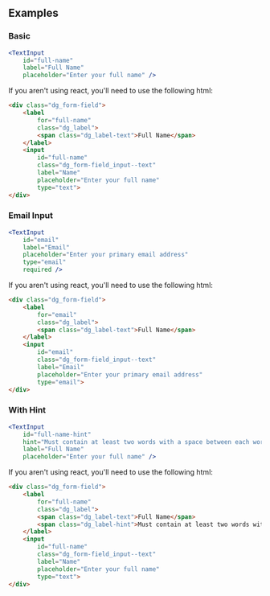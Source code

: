 ## Examples

### Basic

```jsx
<TextInput
    id="full-name"
    label="Full Name"
    placeholder="Enter your full name" />
```

If you aren't using react, you'll need to use the following html:

```html
<div class="dg_form-field">
    <label
        for="full-name"
        class="dg_label">
        <span class="dg_label-text">Full Name</span>
    </label>
    <input
        id="full-name"
        class="dg_form-field_input--text"
        label="Name"
        placeholder="Enter your full name"
        type="text">
</div>
```

### Email Input

```jsx
<TextInput
    id="email"
    label="Email"
	placeholder="Enter your primary email address"
	type="email"
	required />
```

If you aren't using react, you'll need to use the following html:

```html
<div class="dg_form-field">
    <label
        for="email"
        class="dg_label">
        <span class="dg_label-text">Full Name</span>
    </label>
    <input
        id="email"
        class="dg_form-field_input--text"
        label="Email"
        placeholder="Enter your primary email address"
        type="email">
</div>
```

### With Hint

```jsx
<TextInput
    id="full-name-hint"
    hint="Must contain at least two words with a space between each word."
    label="Full Name"
    placeholder="Enter your full name" />
```

If you aren't using react, you'll need to use the following html:

```html
<div class="dg_form-field">
    <label
        for="full-name"
        class="dg_label">
        <span class="dg_label-text">Full Name</span>
        <span class="dg_label-hint">Must contain at least two words with a space between each word.</span>
    </label>
    <input
        id="full-name"
        class="dg_form-field_input--text"
        label="Name"
        placeholder="Enter your full name"
        type="text">
</div>
```
